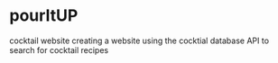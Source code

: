 # pourItUP
cocktail website
creating a website using the cocktial database API to search for cocktail recipes
